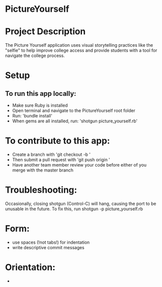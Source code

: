 PictureYourself
===============

# Project Description
The Picture Yourself application uses visual storytelling practices like the "selfie" to help improve college access and provide students with a tool for navigate the college process. 

# Setup

## To run this app locally: 

- Make sure Ruby is installed 
- Open terminal and navigate to the PictureYourself root folder
- Run: 'bundle install'
- When gems are all installed, run: 'shotgun picture_yourself.rb'

# To contribute to this app:

- Create a branch with 'git checkout -b <name of branch>'
- Then submit a pull request with 'git push origin <name of branch>'
- Have another team member review your code before either of you merge with the master branch

# Troubleshooting: 
Occasionally, closing shotgun (Control-C) will hang, causing the port to be unusable in the future.
To fix this, run shotgun -p <port number> picture_yourself.rb

# Form:
- use spaces (!not tabs!) for indentation
- write descriptive commit messages

# Orientation:

-







